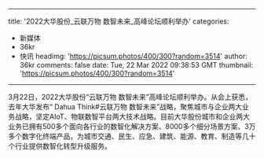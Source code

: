
---
title: '2022大华股份_云联万物 数智未来_高峰论坛顺利举办'
categories: 
 - 新媒体
 - 36kr
 - 快讯
headimg: 'https://picsum.photos/400/300?random=3514'
author: 36kr
comments: false
date: Tue, 22 Mar 2022 09:38:53 GMT
thumbnail: 'https://picsum.photos/400/300?random=3514'
---

<div>   
3月22日，2022大华股份“云联万物 数智未来”高峰论坛顺利举办。从会上获悉，去年大华发布“ Dahua Think#云联万物 数智未来”战略，聚焦城市与企业两大业务战略，坚定AIoT、物联数智平台两大技术战略。目前大华股份城市和企业两大业务已拥有500多个面向各行业的数智化解决方案、8000多个细分场景方案、3万多个数字化终端产品，为城市交通、民生、应急、建筑、能源、教育、制造等几十个行业提供数智化转型升级服务。  
</div>
            